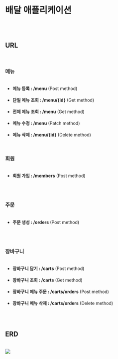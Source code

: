 <h1 data-ke-size="size26"><a id="domain-menu" style="color: #000000;" aria-hidden="true"></a>배달 애플리케이션</h2><br><br>
<h2 data-ke-size="size26"><a id="domain-menu" style="color: #000000;" aria-hidden="true"></a>URL</h2><br>
<h3 data-ke-size="size26"><a id="domain-menu" style="color: #000000;" aria-hidden="true"></a>메뉴</h3>
<ul style="list-style-type: disc;" data-ke-list-type="disc"><br>
<li><b>메뉴 등록 : /menu</b> (Post method)</li><br>
<li><b>단일 메뉴 조회 : /menu/{id}</b> (Get method)</li><br>
<li><b>전체 메뉴 조회 : /menu</b> (Get method)</li><br>
<li><b>메뉴 수정 : /menu</b> (Patch method)</li><br>
<li><b>메뉴 삭제 : /menu/{id}</b> (Delete method)</li>
</ul><br>
<h3 data-ke-size="size26"><a id="domain-menu" style="color: #000000;" aria-hidden="true"></a>회원</h3>
<ul style="list-style-type: disc;" data-ke-list-type="disc"><br>
<li><b>회원 가입 : /members</b> (Post method)</li><br>
</ul><br>
<h3 data-ke-size="size26"><a id="domain-menu" style="color: #000000;" aria-hidden="true"></a>주문</h3>
<ul style="list-style-type: disc;" data-ke-list-type="disc"><br>
<li><b>주문 생성 : /orders</b> (Post method)</li><br>
</ul><br>
<h3 data-ke-size="size26"><a id="domain-menu" style="color: #000000;" aria-hidden="true"></a>장바구니</h3>
<ul style="list-style-type: disc;" data-ke-list-type="disc"><br>
<li><b>장바구니 담기 : /carts</b> (Post method)</li><br>
<li><b>장바구니 조회 : /carts</b> (Get method)</li><br>
<li><b>장바구니 메뉴 주문 : /carts/orders</b> (Post method)</li><br>
<li><b>장바구니 메뉴 삭제 : /carts/orders</b> (Delete method)</li><br>
</ul><br>
<h2 data-ke-size="size26"><a id="domain-menu" style="color: #000000;" aria-hidden="true"></a>ERD</h2><br>
<img src=https://github.com/hellmir/delivery/assets/128391669/ad50da3a-6a65-473d-8b7e-677631d5858c>
